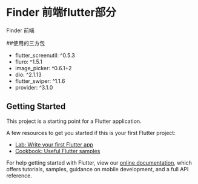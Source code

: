 # Finder 前端flutter部分

Finder 前端

##使用的三方包
 - flutter_screenutil: ^0.5.3
 - fluro: ^1.5.1
 - image_picker: ^0.6.1+2
 - dio: ^2.1.13
 - flutter_swiper: ^1.1.6
 - provider: ^3.1.0

## Getting Started

This project is a starting point for a Flutter application.

A few resources to get you started if this is your first Flutter project:

- [Lab: Write your first Flutter app](https://flutter.dev/docs/get-started/codelab)
- [Cookbook: Useful Flutter samples](https://flutter.dev/docs/cookbook)

For help getting started with Flutter, view our
[online documentation](https://flutter.dev/docs), which offers tutorials,
samples, guidance on mobile development, and a full API reference.
